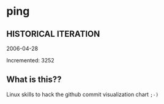 # ping

## HISTORICAL ITERATION
2006-04-28

Incremented: 3252

## What is this?? 
Linux skills to hack the github commit visualization chart `;-)`
